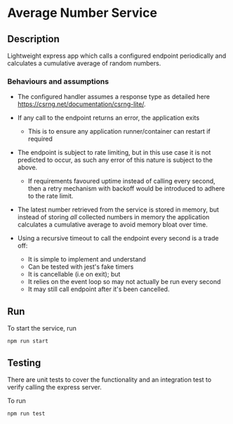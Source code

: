 # Average Number Service

## Description

Lightweight express app which calls a configured endpoint periodically and calculates a cumulative average of random numbers.

### Behaviours and assumptions

- The configured handler assumes a response type as detailed here https://csrng.net/documentation/csrng-lite/.

- If any call to the endpoint returns an error, the application exits
  - This is to ensure any application runner/container can restart if required
- The endpoint is subject to rate limiting, but in this use case it is not predicted to occur, as such any error of this nature is subject to the above.
  - If requirements favoured uptime instead of calling every second, then a retry mechanism with backoff would be introduced to adhere to the rate limit.
- The latest number retrieved from the service is stored in memory, but instead of storing _all_ collected numbers in memory the application calculates a cumulative average to avoid memory bloat over time.
- Using a recursive timeout to call the endpoint every second is a trade off:
  - It is simple to implement and understand
  - Can be tested with jest's fake timers
  - It is cancellable (i.e on exit); but
  - It relies on the event loop so may not actually be run every second
  - It may still call endpoint after it's been cancelled.

## Run

To start the service, run

```
npm run start
```

## Testing

There are unit tests to cover the functionality and an integration test to verify calling the express server.

To run

```
npm run test
```
